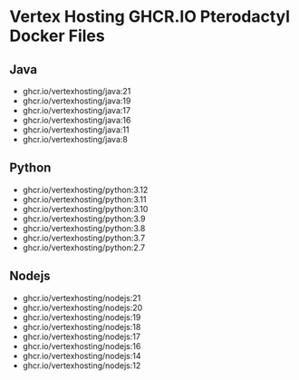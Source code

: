 # Vertex Hosting GHCR.IO Pterodactyl Docker Files

## Java

- ghcr.io/vertexhosting/java:21
- ghcr.io/vertexhosting/java:19
- ghcr.io/vertexhosting/java:17
- ghcr.io/vertexhosting/java:16
- ghcr.io/vertexhosting/java:11
- ghcr.io/vertexhosting/java:8

## Python

- ghcr.io/vertexhosting/python:3.12
- ghcr.io/vertexhosting/python:3.11
- ghcr.io/vertexhosting/python:3.10
- ghcr.io/vertexhosting/python:3.9
- ghcr.io/vertexhosting/python:3.8
- ghcr.io/vertexhosting/python:3.7
- ghcr.io/vertexhosting/python:2.7

## Nodejs

- ghcr.io/vertexhosting/nodejs:21
- ghcr.io/vertexhosting/nodejs:20
- ghcr.io/vertexhosting/nodejs:19
- ghcr.io/vertexhosting/nodejs:18
- ghcr.io/vertexhosting/nodejs:17
- ghcr.io/vertexhosting/nodejs:16
- ghcr.io/vertexhosting/nodejs:14
- ghcr.io/vertexhosting/nodejs:12
